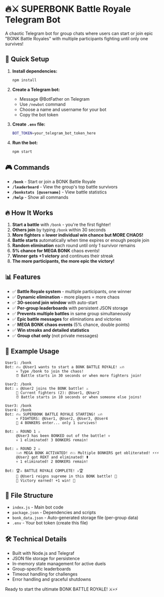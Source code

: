 # 🔥⚔️ SUPERBONK Battle Royale Telegram Bot

A chaotic Telegram bot for group chats where users can start or join epic "BONK Battle Royales" with multiple participants fighting until only one survives!

## 🚀 Quick Setup

1. **Install dependencies:**
   ```bash
   npm install
   ```

2. **Create a Telegram bot:**
   - Message @BotFather on Telegram
   - Use `/newbot` command
   - Choose a name and username for your bot
   - Copy the bot token

3. **Create `.env` file:**
   ```bash
   BOT_TOKEN=your_telegram_bot_token_here
   ```

4. **Run the bot:**
   ```bash
   npm start
   ```

## 🎮 Commands

- **`/bonk`** - Start or join a BONK Battle Royale
- **`/leaderboard`** - View the group's top battle survivors
- **`/bonkstats [@username]`** - View battle statistics
- **`/help`** - Show all commands

## 🔥 How It Works

1. **Start a battle** with `/bonk` - you're the first fighter!
2. **Others join** by typing `/bonk` within 30 seconds
3. **More fighters = lower individual win chance but MORE CHAOS!**
4. **Battle starts** automatically when time expires or enough people join
5. **Random elimination** each round until only 1 survivor remains
6. **5% chance for MEGA BONK** chaos events!
7. **Winner gets +1 victory** and continues their streak
8. **The more participants, the more epic the victory!**

## 📊 Features

- ✅ **Battle Royale system** - multiple participants, one winner
- ✅ **Dynamic elimination** - more players = more chaos
- ✅ **30-second join window** with auto-start
- ✅ **Per-group leaderboards** with persistent JSON storage
- ✅ **Prevents multiple battles** in same group simultaneously
- ✅ **Epic battle messages** for eliminations and victories
- ✅ **MEGA BONK chaos events** (5% chance, double points)
- ✅ **Win streaks and detailed statistics**
- ✅ **Group chat only** (not private messages)

## 🎯 Example Usage

```
User1: /bonk
Bot: 🔥⚔️ @User1 wants to start a BONK BATTLE ROYALE! ⚔️🔥
     💀 Type /bonk to join the chaos!
     ⏰ Battle starts in 30 seconds or when more fighters join!

User2: /bonk
Bot: ⚔️ @User2 joins the BONK battle! ⚔️
     🎯 Current fighters (2): @User1, @User2
     ⏰ Battle starts in 10 seconds or when someone else joins!

User3: /bonk
User4: /bonk
Bot: 🔥⚔️ SUPERBONK BATTLE ROYALE STARTING! ⚔️🔥
     💀 FIGHTERS: @User1, @User2, @User3, @User4
     🎯 4 BONKERS enter... only 1 survives!

Bot: ⚔️ ROUND 1 ⚔️
     @User3 has been BONKED out of the battle! 💀
     💀 1 eliminated! 3 BONKERS remain!

Bot: ⚔️ ROUND 2 ⚔️
     💥🔥 MEGA BONK ACTIVATED! 🔥💥 Multiple BONKERS get obliterated! ⚡⚡⚡
     @User2 got REKT and eliminated! ⚰️
     💀 1 eliminated! 2 BONKERS remain!

Bot: 🏆⚔️ BATTLE ROYALE COMPLETE! ⚔️🏆
     👑 @User1 reigns supreme in this BONK battle! 👑
     🎉 Victory earned! +1 win! 🎉
```

## 📁 File Structure

- `index.js` - Main bot code
- `package.json` - Dependencies and scripts
- `bonk_data.json` - Auto-generated storage file (per-group data)
- `.env` - Your bot token (create this file)

## 🛠️ Technical Details

- Built with Node.js and Telegraf
- JSON file storage for persistence
- In-memory state management for active duels
- Group-specific leaderboards
- Timeout handling for challenges
- Error handling and graceful shutdowns

Ready to start the ultimate BONK BATTLE ROYALE! ⚔️💀⚡
